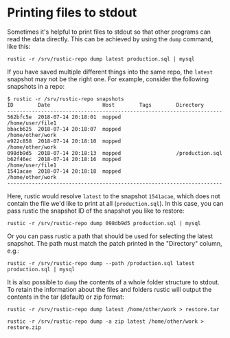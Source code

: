 # Printing files to stdout

Sometimes it's helpful to print files to stdout so that other programs can read
the data directly. This can be achieved by using the `dump` command, like this:

```console
rustic -r /srv/rustic-repo dump latest production.sql | mysql
```

If you have saved multiple different things into the same repo, the `latest`
snapshot may not be the right one. For example, consider the following snapshots
in a repo:

```console
$ rustic -r /srv/rustic-repo snapshots
ID        Date                 Host        Tags        Directory
----------------------------------------------------------------------
562bfc5e  2018-07-14 20:18:01  mopped                  /home/user/file1
bbacb625  2018-07-14 20:18:07  mopped                  /home/other/work
e922c858  2018-07-14 20:18:10  mopped                  /home/other/work
098db9d5  2018-07-14 20:18:13  mopped                  /production.sql
b62f46ec  2018-07-14 20:18:16  mopped                  /home/user/file1
1541acae  2018-07-14 20:18:18  mopped                  /home/other/work
----------------------------------------------------------------------
```

Here, rustic would resolve `latest` to the snapshot `1541acae`, which does not
contain the file we'd like to print at all (`production.sql`). In this case, you
can pass rustic the snapshot ID of the snapshot you like to restore:

```console
rustic -r /srv/rustic-repo dump 098db9d5 production.sql | mysql
```

Or you can pass rustic a path that should be used for selecting the latest
snapshot. The path must match the patch printed in the "Directory" column, e.g.:

```console
rustic -r /srv/rustic-repo dump --path /production.sql latest production.sql | mysql
```

It is also possible to `dump` the contents of a whole folder structure to
stdout. To retain the information about the files and folders rustic will output
the contents in the tar (default) or zip format:

```console
rustic -r /srv/rustic-repo dump latest /home/other/work > restore.tar
```

```console
rustic -r /srv/rustic-repo dump -a zip latest /home/other/work > restore.zip
```
